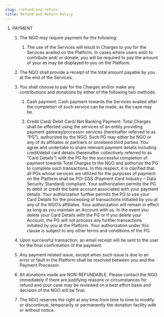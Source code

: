 ```yaml
---
slug: /refund-and-return
title: Refund and Return Policy
---
```

1. PAYMENT

    1. The NGO may require payment for the following:

        1. The use of the Services will result in Charges to you for the Services availed on the Platform. In cases where users wish to contribute and/ or donate, you will be required to pay the amount of your as may be displayed to you on the Platform.
    2. The NGO shall provide a receipt of the total amount payable by you at the end of the Services.

    3. You shall choose to pay for the Charges and/or make any contributions and donations by either of the following two methods:

        1. Cash payment: Cash payment towards the Services availed after the completion of such service can be made, as the case may be.

        2. Credit Card/ Debit Card/ Net Banking Payment: Total Charges shall be effected using the services of an entity providing payment gateway/processor services (hereinafter referred to as “PG”), authorized by the NGO. Such PG may either be NGO or any of its affiliates or partners or unrelated third parties. You agree and undertake to share relevant payment details including credit/debit card details (hereinafter collectively referred to as “Card Details”) with the PG for the successful completion of payment towards Total Charges to the NGO and authorize the PG to complete such transactions. In this respect, it is clarified that all PGs whose services are utilized for the purposes of payment on the Platform shall be PCI-DSS (Payment Card Industry – Data Security Standard) compliant. Your authorization permits the PG to debit or credit the bank account associated with your payment details. Your authorization further permits the PG to use your Card Details for the processing of transactions initiated by you at any of the NGO’s affiliates. Your authorization will remain in effect as long as you maintain an Account with us. In the event you delete your Card Details with the PG or if you delete your Account, the PG will not process any further transactions initiated by you at the Platform. Your authorization under this clause is subject to any other terms and conditions of the PG.

    4. Upon successful transaction, an email receipt will be sent to the user for the final confirmation of the payment.

    5. Any payment related issue, except when such issue is due to an error or fault in the Platform shall be resolved between you and the Payment Processor.

    6. All donations made are NON-REFUNDABLE. Please contact the NGO immediately if there are justifying reasons or circumstances for refund and your case may be reviewed on a best effort basis and decision of the NGO will be final.

    7. The NGO reserves the right at any time from time to time to modify or discontinue, temporarily or permanently the donation facility with or without notice.
